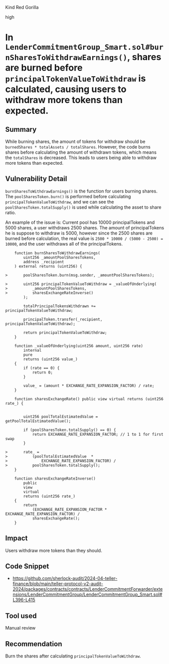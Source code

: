 Kind Red Gorilla

high

# In `LenderCommitmentGroup_Smart.sol#burnSharesToWithdrawEarnings()`, shares are burned before `principalTokenValueToWithdraw` is calculated, causing users to withdraw more tokens than expected.


## Summary

While burning shares, the amount of tokens for withdraw should be `burnedShares * totalAssets / totalShares`. However, the code burns shares before calculating the amount of withdrawn tokens, which means the `totalShares` is decreased. This leads to users being able to withdraw more tokens than expected.

## Vulnerability Detail

`burnSharesToWithdrawEarnings()` is the function for users burning shares. The `poolSharesToken.burn()` is performed before calculating `principalTokenValueToWithdraw`, and we can see the `poolSharesToken.totalSupply()` is used while calculating the asset to share ratio.

An example of the issue is: Current pool has 10000 principalTokens and 5000 shares, a user withdraws 2500 shares. The amount of principalTokens he is suppose to withdraw is 5000, however since the 2500 shares are burned before calculation, the real value is `2500 * 10000 / (5000 - 2500) = 10000`, and the user withdraws all of the principalTokens.

```solidity
    function burnSharesToWithdrawEarnings(
        uint256 _amountPoolSharesTokens,
        address _recipient
    ) external returns (uint256) {
       
>       poolSharesToken.burn(msg.sender, _amountPoolSharesTokens);

>       uint256 principalTokenValueToWithdraw = _valueOfUnderlying(
>           _amountPoolSharesTokens,
>           sharesExchangeRateInverse()
        );

        totalPrincipalTokensWithdrawn += principalTokenValueToWithdraw;

        principalToken.transfer(_recipient, principalTokenValueToWithdraw);

        return principalTokenValueToWithdraw;
    }

```

```solidity
    function _valueOfUnderlying(uint256 amount, uint256 rate)
        internal
        pure
        returns (uint256 value_)
    {
        if (rate == 0) {
            return 0;
        }

        value_ = (amount * EXCHANGE_RATE_EXPANSION_FACTOR) / rate;
    }

    function sharesExchangeRate() public view virtual returns (uint256 rate_) {
        

        uint256 poolTotalEstimatedValue = getPoolTotalEstimatedValue();

        if (poolSharesToken.totalSupply() == 0) {
            return EXCHANGE_RATE_EXPANSION_FACTOR; // 1 to 1 for first swap
        }

>       rate_ =
>           (poolTotalEstimatedValue  *
>               EXCHANGE_RATE_EXPANSION_FACTOR) /
>           poolSharesToken.totalSupply();
    }

    function sharesExchangeRateInverse()
        public
        view
        virtual
        returns (uint256 rate_)
    {
        return
            (EXCHANGE_RATE_EXPANSION_FACTOR * EXCHANGE_RATE_EXPANSION_FACTOR) /
            sharesExchangeRate();
    }
```

## Impact

Users withdraw more tokens than they should.

## Code Snippet

- https://github.com/sherlock-audit/2024-04-teller-finance/blob/main/teller-protocol-v2-audit-2024/packages/contracts/contracts/LenderCommitmentForwarder/extensions/LenderCommitmentGroup/LenderCommitmentGroup_Smart.sol#L396-L415

## Tool used

Manual review

## Recommendation

Burn the shares after calculating `principalTokenValueToWithdraw`.
